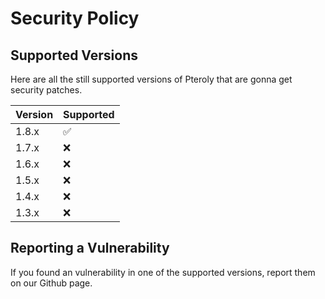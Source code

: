 # Security Policy

## Supported Versions

Here are all the still supported versions of Pteroly that are gonna get security patches.

| Version | Supported          |
| ------- | ------------------ |
| 1.8.x   | :white_check_mark: |
| 1.7.x   | :x:                |
| 1.6.x   | :x:                |
| 1.5.x   | :x:                |
| 1.4.x   | :x:                |
| 1.3.x   | :x:                |

## Reporting a Vulnerability

If you found an vulnerability in one of the supported versions, report them on our Github page.